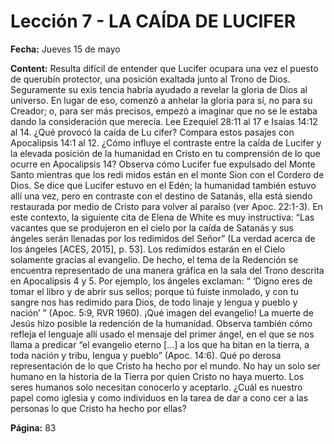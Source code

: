 # Lección 7 - LA CAÍDA DE LUCIFER

**Fecha:** Jueves 15 de mayo



**Content:** 
Resulta difícil de entender que Lucifer ocupara una vez el puesto de querubín
protector, una posición exaltada junto al Trono de Dios. Seguramente su exis­
tencia habría ayudado a revelar la gloria de Dios al universo. En lugar de eso,
comenzó a anhelar la gloria para sí, no para su Creador; o, para ser más precisos,
empezó a imaginar que no se le estaba dando la consideración que merecía.
Lee Ezequiel 28:11 al 17 e Isaías 14:12 al 14. ¿Qué provocó la caída de Lu­
cifer? Compara estos pasajes con Apocalipsis 14:1 al 12. ¿Cómo influye el
contraste entre la caída de Lucifer y la elevada posición de la humanidad
en Cristo en tu comprensión de lo que ocurre en Apocalipsis 14?
Observa cómo Lucifer fue expulsado del Monte Santo mientras que los redi­
midos están en el monte Sion con el Cordero de Dios. Se dice que Lucifer estuvo
en el Edén; la humanidad también estuvo allí una vez, pero en contraste con el
destino de Satanás, ella está siendo restaurada por medio de Cristo para volver
al paraíso (ver Apoc. 22:1-3).
En este contexto, la siguiente cita de Elena de White es muy instructiva:
“Las va­cantes que se produjeron en el cielo por la caída de Sa­ta­nás y sus ángeles
serán llena­das por los redi­mi­dos del Señor” (La verdad acerca de los ángeles
[ACES, 2015], p. 53].
Los redimidos estarán en el Cielo solamente gracias al evangelio. De hecho,
el tema de la Redención se encuentra representado de una manera gráfica en la
sala del Trono descrita en Apocalipsis 4 y 5. Por ejemplo, los ángeles exclaman:
“ ‘Digno eres de tomar el libro y de abrir sus sellos; porque tú fuiste inmolado,
y con tu sangre nos has redimido para Dios, de todo linaje y lengua y pueblo y
nación’ ” (Apoc. 5:9, RVR 1960). ¡Qué imagen del evangelio! La muerte de Jesús
hizo posible la redención de la humanidad.
Observa también cómo refleja el lenguaje allí usado el mensaje del primer
ángel, en el que se nos llama a predicar “el evangelio eterno [...] a los que ha­
bitan en la tierra, a toda nación y tribu, lengua y pueblo” (Apoc. 14:6). Qué po­
derosa representación de lo que Cristo ha hecho por el mundo. No hay un solo
ser humano en la historia de la Tierra por quien Cristo no haya muerto. Los seres
humanos solo necesitan conocerlo y aceptarlo.
¿Cuál es nuestro papel como iglesia y como individuos en la tarea de dar a cono­
cer a las personas lo que Cristo ha hecho por ellas?

**Página:** 83